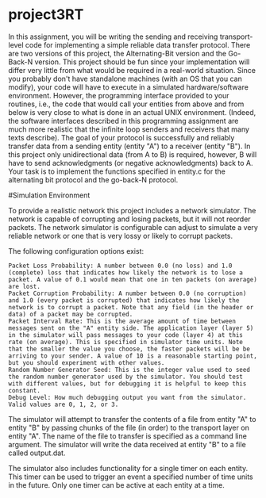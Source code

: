 # project3RT
In this assignment, you will be writing the sending and receiving transport-level code for implementing a simple reliable data transfer protocol. There are two versions of this project, the Alternating-Bit version and the Go-Back-N version. This project should be fun since your implementation will differ very little from what would be required in a real-world situation.  Since you probably don't have standalone machines (with an OS that you can modify), your code will have to execute in a simulated hardware/software environment. However, the programming interface provided to your routines, i.e., the code that would call your entities from above and from below is very close to what is done in an actual UNIX environment. (Indeed, the software interfaces described in this programming assignment are much more realistic that the infinite loop senders and receivers that many texts describe).  The goal of your protocol is successfully and reliably transfer data from a sending entity (entity "A") to a receiver (entity "B"). In this project only unidirectional data (from A to B) is required, however, B will have to send acknowledgments (or negative acknowledgments) back to A. Your task is to implement the functions specified in entity.c for the alternating bit protocol and the go-back-N protocol.

#Simulation Environment

To provide a realistic network this project includes a network simulator. The network is capable of corrupting and losing packets, but it will not reorder packets. The network simulator is configurable can adjust to simulate a very reliable network or one that is very lossy or likely to corrupt packets.

The following configuration options exist:

    Packet Loss Probability: A number between 0.0 (no loss) and 1.0 (complete) loss that indicates how likely the network is to lose a packet. A value of 0.1 would mean that one in ten packets (on average) are lost.
    Packet Corruption Probability: A number between 0.0 (no corruption) and 1.0 (every packet is corrupted) that indicates how likely the network is to corrupt a packet. Note that any field (in the header or data) of a packet may be corrupted.
    Packet Interval Rate: This is the average amount of time between messages sent on the "A" entity side. The application layer (layer 5) in the simulator will pass messages to your code (layer 4) at this rate (on average). This is specified in simulator time units. Note that the smaller the value you choose, the faster packets will be be arriving to your sender. A value of 10 is a reasonable starting point, but you should experiment with other values.
    Random Number Generator Seed: This is the integer value used to seed the random number generator used by the simulator. You should test with different values, but for debugging it is helpful to keep this constant.
    Debug Level: How much debugging output you want from the simulator. Valid values are 0, 1, 2, or 3.

The simulator will attempt to transfer the contents of a file from entity "A" to entity "B" by passing chunks of the file (in order) to the transport layer on entity "A". The name of the file to transfer is specified as a command line argument. The simulator will write the data received at entity "B" to a file called output.dat.

The simulator also includes functionality for a single timer on each entity. This timer can be used to trigger an event a specified number of time units in the future. Only one timer can be active at each entity at a time.
